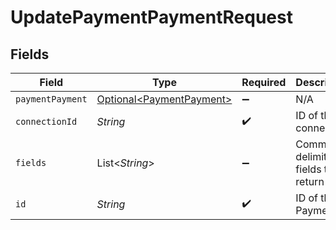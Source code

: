 # UpdatePaymentPaymentRequest


## Fields

| Field                                                              | Type                                                               | Required                                                           | Description                                                        |
| ------------------------------------------------------------------ | ------------------------------------------------------------------ | ------------------------------------------------------------------ | ------------------------------------------------------------------ |
| `paymentPayment`                                                   | [Optional\<PaymentPayment>](../../models/shared/PaymentPayment.md) | :heavy_minus_sign:                                                 | N/A                                                                |
| `connectionId`                                                     | *String*                                                           | :heavy_check_mark:                                                 | ID of the connection                                               |
| `fields`                                                           | List\<*String*>                                                    | :heavy_minus_sign:                                                 | Comma-delimited fields to return                                   |
| `id`                                                               | *String*                                                           | :heavy_check_mark:                                                 | ID of the Payment                                                  |
